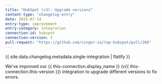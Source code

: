 ```yaml
---
title: "HubSpot (v3): Upgrade versions"
content-type: "changelog-entry"
date: 2025-07-14
entry-type: improvement
entry-category: integration
connection-id: hubspot
connection-version: 3
pull-request: "https://github.com/singer-io/tap-hubspot/pull/268"
---
```

{{ site.data.changelog.metadata.single-integration | flatify }}

We've improved our {{ this-connection.display_name }} (v{{ this-connection.this-version }}) integration to upgrade different versions to fix errors.